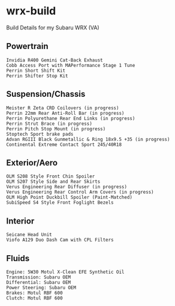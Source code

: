 # wrx-build
Build Details for my Subaru WRX (VA)

## Powertrain
    Invidia R400 Gemini Cat-Back Exhaust
    Cobb Access Port with MAPerformance Stage 1 Tune
    Perrin Short Shift Kit
    Perrin Shifter Stop Kit

## Suspension/Chassis
    Meister R Zeta CRD Coilovers (in progress)
    Perrin 22mm Rear Anti-Roll Bar (in progress)
    Perrin Polyurethane Rear End Links (in progress)
    Perrin Strut Brace (in progress)
    Perrin Pitch Stop Mount (in progress)
    Stoptech Sport brake pads
    Advan RGIII Black Gunmetallic & Ring 18x9.5 +35 (in progress)
    Continental Extreme Contact Sport 245/40R18
    

## Exterior/Aero
    OLM S208 Style Front Chin Spoiler
    OLM S207 Style Side and Rear Skirts
    Verus Engineering Rear Diffuser (in progress)
    Verus Engineering Rear Control Arm Covers (in progress)
    OLM High Point Duckbill Spoiler (Paint-Matched)
    SubiSpeed S4 Style Front Foglight Bezels

## Interior
    Seicane Head Unit
    Viofo A129 Duo Dash Cam with CPL Filters
    
## Fluids
    Engine: 5W30 Motul X-Clean EFE Synthetic Oil
    Transmission: Subaru OEM
    Differential: Subaru OEM
    Power Steering: Subaru OEM
    Brakes: Motul RBF 600
    Clutch: Motul RBF 600
